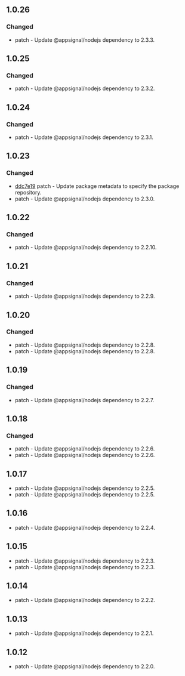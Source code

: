 

## 1.0.26

### Changed

- patch - Update @appsignal/nodejs dependency to 2.3.3.

## 1.0.25

### Changed

- patch - Update @appsignal/nodejs dependency to 2.3.2.

## 1.0.24

### Changed

- patch - Update @appsignal/nodejs dependency to 2.3.1.

## 1.0.23

### Changed

- [ddc7e19](https://github.com/appsignal/appsignal-nodejs/commit/ddc7e19277409552db671e68bdfd88fea95e8f57) patch - Update package metadata to specify the package repository.
- patch - Update @appsignal/nodejs dependency to 2.3.0.

## 1.0.22

### Changed

- patch - Update @appsignal/nodejs dependency to 2.2.10.

## 1.0.21

### Changed

- patch - Update @appsignal/nodejs dependency to 2.2.9.

## 1.0.20

### Changed

- patch - Update @appsignal/nodejs dependency to 2.2.8.
- patch - Update @appsignal/nodejs dependency to 2.2.8.

## 1.0.19

### Changed

- patch - Update @appsignal/nodejs dependency to 2.2.7.

## 1.0.18

### Changed

- patch - Update @appsignal/nodejs dependency to 2.2.6.
- patch - Update @appsignal/nodejs dependency to 2.2.6.

## 1.0.17

- patch - Update @appsignal/nodejs dependency to 2.2.5.
- patch - Update @appsignal/nodejs dependency to 2.2.5.

## 1.0.16

- patch - Update @appsignal/nodejs dependency to 2.2.4.

## 1.0.15

- patch - Update @appsignal/nodejs dependency to 2.2.3.
- patch - Update @appsignal/nodejs dependency to 2.2.3.

## 1.0.14

- patch - Update @appsignal/nodejs dependency to 2.2.2.

## 1.0.13

- patch - Update @appsignal/nodejs dependency to 2.2.1.

## 1.0.12

- patch - Update @appsignal/nodejs dependency to 2.2.0.
